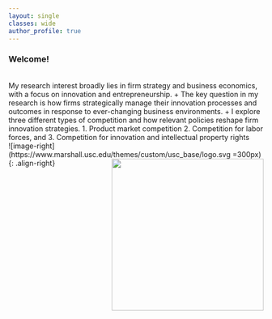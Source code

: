```yaml
---
layout: single
classes: wide
author_profile: true
---
```


### Welcome!
<br />
My research interest broadly lies in firm strategy and business economics, with a focus on innovation and entrepreneurship.
+ The key question in my research is how firms strategically manage their innovation processes and outcomes in response to ever-changing business environments.
+ I explore three different types of competition and how relevant policies reshape firm innovation strategies.
  1. Product market competition
  2. Competition for labor forces, and
  3. Competition for innovation and intellectual property rights  

<br />
![image-right](https://www.marshall.usc.edu/themes/custom/usc_base/logo.svg =300px){: .align-right}
<img src="https://www.marshall.usc.edu/themes/custom/usc_base/logo.svg" align="right" width=300px>
<!--<a href="/assets/pdf/CV-Hyo-Kang.pdf" class="btn btn--warning" target="_blank">Curriculum Vitae</a>-->
